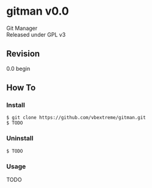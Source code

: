 # gitman v0.0
Git Manager</br>
Released under GPL v3

## Revision
0.0 begin</br>

## How To
### Install
```
$ git clone https://github.com/vbextreme/gitman.git
$ TODO
```

### Uninstall
```
$ TODO
```

### Usage
TODO

